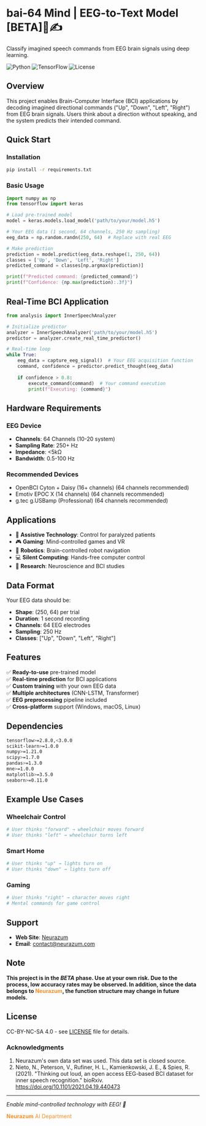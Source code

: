 # bai-64 Mind | EEG-to-Text Model [BETA]🧠✍️

Classify imagined speech commands from EEG brain signals using deep learning.

![Python](https://img.shields.io/badge/Python-3.10+-blue.svg)
![TensorFlow](https://img.shields.io/badge/TensorFlow-2.x-orange.svg)
![License](https://img.shields.io/badge/License-CC_BY_NC_SA_4.0-green)

## Overview

This project enables Brain-Computer Interface (BCI) applications by decoding imagined directional commands ("Up", "Down", "Left", "Right") from EEG brain signals. Users think about a direction without speaking, and the system predicts their intended command.

## Quick Start

### Installation

```bash
pip install -r requirements.txt
```

### Basic Usage

```python
import numpy as np
from tensorflow import keras

# Load pre-trained model
model = keras.models.load_model('path/to/your/model.h5')

# Your EEG data (1 second, 64 channels, 250 Hz sampling)
eeg_data = np.random.randn(250, 64)  # Replace with real EEG

# Make prediction
prediction = model.predict(eeg_data.reshape(1, 250, 64))
classes = ['Up', 'Down', 'Left', 'Right']
predicted_command = classes[np.argmax(prediction)]

print(f"Predicted command: {predicted_command}")
print(f"Confidence: {np.max(prediction):.3f}")
```

## Real-Time BCI Application

```python
from analysis import InnerSpeechAnalyzer

# Initialize predictor
analyzer = InnerSpeechAnalyzer('path/to/your/model.h5')
predictor = analyzer.create_real_time_predictor()

# Real-time loop
while True:
    eeg_data = capture_eeg_signal()  # Your EEG acquisition function
    command, confidence = predictor.predict_thought(eeg_data)
    
    if confidence > 0.8:
        execute_command(command)  # Your command execution
        print(f"Executing: {command}")
```

## Hardware Requirements

### EEG Device
- **Channels**: 64 Channels (10-20 system)
- **Sampling Rate**: 250+ Hz
- **Impedance**: <5kΩ
- **Bandwidth**: 0.5-100 Hz

### Recommended Devices
- OpenBCI Cyton + Daisy (16+ channels) (64 channels recommended)
- Emotiv EPOC X (14 channels) (64 channels recommended)
- g.tec g.USBamp (Professional) (64 channels recommended)

## Applications

- 🦽 **Assistive Technology**: Control for paralyzed patients
- 🎮 **Gaming**: Mind-controlled games and VR
- 🤖 **Robotics**: Brain-controlled robot navigation
- 💻 **Silent Computing**: Hands-free computer control
- 🧪 **Research**: Neuroscience and BCI studies

## Data Format

Your EEG data should be:
- **Shape**: (250, 64) per trial
- **Duration**: 1 second recording
- **Channels**: 64 EEG electrodes
- **Sampling**: 250 Hz
- **Classes**: ["Up", "Down", "Left", "Right"]

## Features

✅ **Ready-to-use** pre-trained model  
✅ **Real-time prediction** for BCI applications  
✅ **Custom training** with your own EEG data  
✅ **Multiple architectures** (CNN-LSTM, Transformer)  
✅ **EEG preprocessing** pipeline included  
✅ **Cross-platform** support (Windows, macOS, Linux)  

## Dependencies

```bash
tensorflow>=2.8.0,<3.0.0
scikit-learn>=1.0.0
numpy>=1.21.0
scipy>=1.7.0
pandas>=1.3.0
mne>=1.0.0
matplotlib>=3.5.0
seaborn>=0.11.0
```

## Example Use Cases

### Wheelchair Control
```python
# User thinks "forward" → wheelchair moves forward
# User thinks "left" → wheelchair turns left
```

### Smart Home
```python
# User thinks "up" → lights turn on
# User thinks "down" → lights turn off
```

### Gaming
```python
# User thinks "right" → character moves right
# Mental commands for game control
```

## Support

- **Web Site**: [Neurazum](https://neurazum.com)
- **Email**: [contact@neurazum.com](mailto:contact@neurazum.com)

## Note

**This project is in the *BETA* phase. Use at your own risk. Due to the process, low accuracy rates may be observed. In addition, since the data belongs to <span style="color: #ff8d26; "><b>Neurazum</b></span>, the function structure may change in future models.**

## License

CC-BY-NC-SA 4.0 - see [LICENSE](https://creativecommons.org/licenses/by-nc-sa/4.0/) file for details.

### Acknowledgments

1. Neurazum's own data set was used. This data set is closed source.
2. Nieto, N., Peterson, V., Rufiner, H. L., Kamienkowski, J. E., & Spies, R. (2021).
"Thinking out loud, an open access EEG-based BCI dataset for inner speech recognition."
bioRxiv. https://doi.org/10.1101/2021.04.19.440473

---

*Enable mind-controlled technology with EEG! 🚀*

<span style="color: #ff8d26; "><b>Neurazum</b> AI Department</span>
